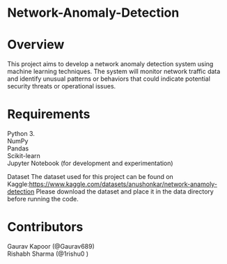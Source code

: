 # Network-Anomaly-Detection

# Overview
This project aims to develop a network anomaly detection system using machine learning techniques. The system will monitor network traffic data and identify unusual patterns or behaviors that could indicate potential security threats or operational issues.

# Requirements
Python 3.<br />
NumPy<br />
Pandas<br />
Scikit-learn<br />
Jupyter Notebook (for development and experimentation)<br />

Dataset The dataset used for this project can be found on Kaggle:https://www.kaggle.com/datasets/anushonkar/network-anamoly-detection
Please download the dataset and place it in the data directory before running the code.

# Contributors
Gaurav Kapoor (@Gaurav689)<br />
Rishabh Sharma (@1rishu0 )
